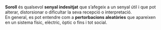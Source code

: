 **Soroll** és qualsevol **senyal indesitjat** que s’afegeix a un senyal útil i que pot alterar, distorsionar o dificultar la seva recepció o interpretació.  
En general, es pot entendre com a **pertorbacions aleatòries** que apareixen en un sistema físic, elèctric, òptic o fins i tot social.